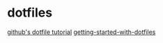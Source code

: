 # dotfiles

[github's dotfile tutorial](https://dotfiles.github.io/)
[getting-started-with-dotfiles](https://medium.com/@webprolific/getting-started-with-dotfiles-43c3602fd789)
